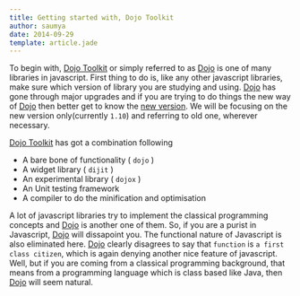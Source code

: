 ```yaml
---
title: Getting started with, Dojo Toolkit
author: saumya
date: 2014-09-29
template: article.jade
---
```


To begin with, [Dojo Toolkit][1] or simply referred to as [Dojo][1] is one of many libraries in javascript. First thing to do is, like any other javascript libraries, make sure which version of library you are studying and using. [Dojo][1] has gone through major upgrades and if you are trying to do things the new way of [Dojo][1] then better get to know the [new version][2]. We will be focusing on the new version only(currently `1.10`) and referring to old one, wherever necessary.

[Dojo Toolkit][1] has got a combination following
- A bare bone of functionality ( `dojo` )
- A widget library ( `dijit` )
- An experimental library ( `dojox` )
- An Unit testing framework
- A compiler to do the minification and optimisation

A lot of javascript libraries try to implement the classical programming concepts and [Dojo][1] is another one of them. So, if you are a purist in Javascript, [Dojo][1] will dissapoint you. The functional nature of Javascript is also eliminated here. [Dojo][1] clearly disagrees to say that `function` is `a first class citizen`, which is again denying another nice feature of javascript. Well, but if you are coming from a classical programming background, that means from a programming language which is class based like Java, then [Dojo][1] will seem natural. 












[1]: http://dojotoolkit.org/
[2]: http://dojotoolkit.org/documentation/tutorials/1.10/modern_dojo/